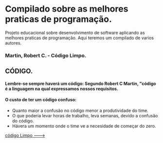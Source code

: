 # Compilado sobre as melhores praticas de programação.
Projeto educacional sobre desenvolvimento de software aplicando as melhores praticas de programação.
  Aqui teremos um compilado de varios autores.  
  ### Martin, Robert C. -  Código Limpo. 
  
   ## CÓDIGO.
  
  #### Lembre-se sempre haverá um código: Segundo Robert C Martin, "código é a linguagem na qual expressamos nossos requisitos. 

   #### O custo de ter um código confuso: 
   - Quanto maior a confusão no código menor a produtividade do time.
   - O que poderia levar horas de trabalho, leva semanas, devido a confusão do código.
   - Hávera um momento onde o time ve a necesidade de começar do zero.


 [código Limpo --->](https://link)
       